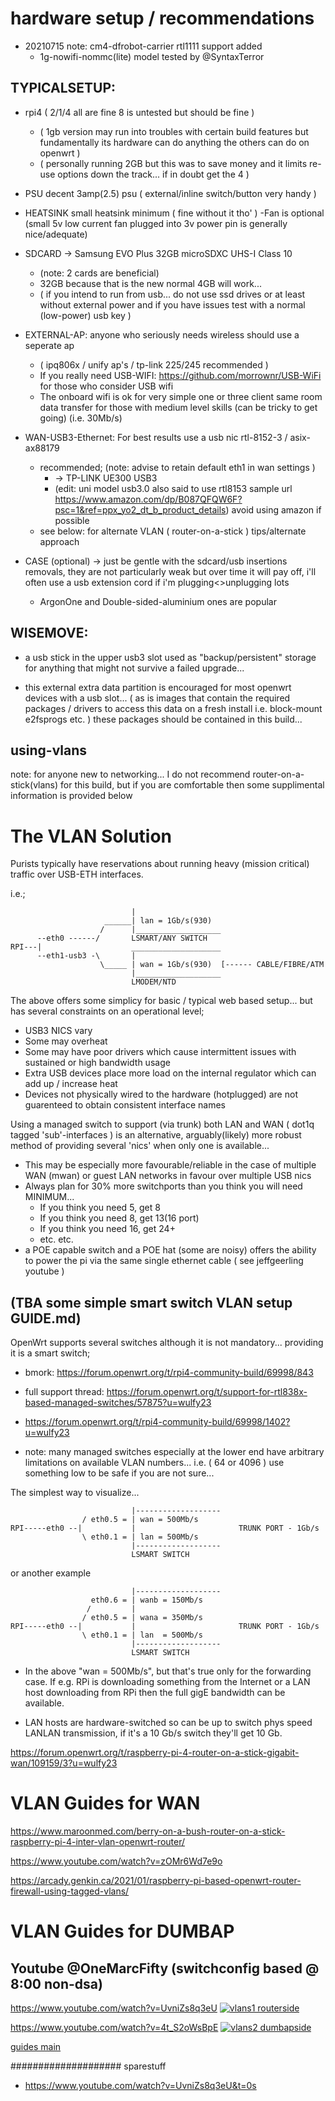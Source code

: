 

# hardware setup / recommendations

- 20210715 note: cm4-dfrobot-carrier rtl1111 support added
	- 1g-nowifi-nommc(lite) model tested by @SyntaxTerror

## TYPICALSETUP:
    
- rpi4 ( 2/1/4 all are fine 8 is untested but should be fine )
	- ( 1gb version may run into troubles with certain build features but fundamentally its hardware can do anything the others can do on openwrt )
	- ( personally running 2GB but this was to save money and it limits re-use options down the track... if in doubt get the 4 )

- PSU decent 3amp(2.5) psu ( external/inline switch/button very handy )

- HEATSINK small heatsink minimum ( fine without it tho' )
	-Fan is optional (small 5v low current fan plugged into 3v power pin is generally nice/adequate)

- SDCARD    -> Samsung EVO Plus 32GB microSDXC UHS-I Class 10
	- (note: 2 cards are beneficial)
	- 32GB because that is the new normal 4GB will work...
	- ( if you intend to run from usb... do not use ssd drives or at least without external power and if you have issues test with a normal (low-power) usb key )

- EXTERNAL-AP: anyone who seriously needs wireless should use a seperate ap
	- ( ipq806x / unify ap's / tp-link 225/245 recommended )
	- If you really need USB-WIFI: https://github.com/morrownr/USB-WiFi for those who consider USB wifi
	- The onboard wifi is ok for very simple one or three client same room data transfer for those with medium level skills (can be tricky to get going) (i.e. 30Mb/s)

- WAN-USB3-Ethernet: For best results use a usb nic rtl-8152-3 / asix-ax88179
	- recommended; (note: advise to retain default eth1 in wan settings )
		- -> TP-LINK UE300 USB3
        - (edit: uni model usb3.0 also said to use rtl8153 sample url https://www.amazon.com/dp/B087QFQW6F?psc=1&ref=ppx_yo2_dt_b_product_details) avoid using amazon if possible
	- see below: for alternate VLAN ( router-on-a-stick ) tips/alternate approach    






- CASE (optional) -> just be gentle with the sdcard/usb insertions removals, they are not particularly weak but over time it will pay off, i'll often use a usb extension cord if i'm plugging<>unplugging lots
	- ArgonOne and Double-sided-aluminium ones are popular



## WISEMOVE:

- a usb stick in the upper usb3 slot used as "backup/persistent" storage for anything that might not survive a failed upgrade...

- this external extra data partition is encouraged for most openwrt devices with a usb slot... ( as is images that contain the required packages / drivers to access this data on a fresh install i.e. block-mount e2fsprogs etc. ) these packages should be contained in this build...


## using-vlans
note: for anyone new to networking... I do not recommend router-on-a-stick(vlans) for this build, but if you are comfortable then some supplimental information is provided below

# The VLAN Solution


Purists typically have reservations about running heavy (mission critical) traffic over USB-ETH interfaces.


i.e.;
```
                           |
                     ______| lan = 1Gb/s(930)
                    /      |___________________
      --eth0 ------/       LSMART/ANY SWITCH
RPI---|                    ____________________
      --eth1-usb3 -\       |
                    \_____ | wan = 1Gb/s(930)  [------ CABLE/FIBRE/ATM
                           |___________________
                           LMODEM/NTD
```

The above offers some simplicy for basic / typical web based setup... but has several constraints on an operational level;
- USB3 NICS vary
- Some may overheat
- Some may have poor drivers which cause intermittent issues with sustained or high bandwidth usage
- Extra USB devices place more load on the internal regulator which can add up / increase heat
- Devices not physically wired to the hardware (hotplugged) are not guarenteed to obtain consistent interface names


Using a managed switch to support (via trunk) both LAN and WAN ( dot1q tagged 'sub'-interfaces ) is an alternative, arguably(likely) more robust method of providing several 'nics' when only one is available...

- This may be especially more favourable/reliable in the case of multiple WAN (mwan) or guest LAN networks in favour over multiple USB nics
- Always plan for 30% more switchports than you think you will need MINIMUM...
	- If you think you need 5, get 8
	- If you think you need 8, get 13(16 port)
	- If you think you need 16, get 24+
	- etc. etc.
- a POE capable switch and a POE hat (some are noisy) offers the ability to power the pi via the same single ethernet cable ( see jeffgeerling youtube )


## (TBA some simple smart switch VLAN setup GUIDE.md)

OpenWrt supports several switches although it is not mandatory... providing it is a smart switch;

- bmork: https://forum.openwrt.org/t/rpi4-community-build/69998/843
- full support thread: https://forum.openwrt.org/t/support-for-rtl838x-based-managed-switches/57875?u=wulfy23
- https://forum.openwrt.org/t/rpi4-community-build/69998/1402?u=wulfy23


- note: many managed switches especially at the lower end have arbitrary limitations on available VLAN numbers... i.e. ( 64 or 4096 ) use something low to be safe if you are not sure...



The simplest way to visualize... 

```
                           |-------------------
                / eth0.5 = | wan = 500Mb/s
RPI-----eth0 --|           |                       TRUNK PORT - 1Gb/s
                \ eth0.1 = | lan = 500Mb/s
                           |-------------------
                           LSMART SWITCH

```

or another example


```
                           |-------------------
                  eth0.6 = | wanb = 150Mb/s
                 /         |
                / eth0.5 = | wana = 350Mb/s
RPI-----eth0 --|           |                       TRUNK PORT - 1Gb/s
                \ eth0.1 = | lan  = 500Mb/s
                           |-------------------
                           LSMART SWITCH

```



- In the above "wan = 500Mb/s", but that's true only for the forwarding case. If e.g. RPi is downloading something from the Internet or a LAN host downloading from RPi then the full gigE bandwidth can be available.

- LAN hosts are hardware-switched so can be up to switch phys speed LAN<to>LAN transmission, if it's a 10 Gb/s switch they'll get 10 Gb.

https://forum.openwrt.org/t/raspberry-pi-4-router-on-a-stick-gigabit-wan/109159/3?u=wulfy23





# VLAN Guides for WAN

https://www.maroonmed.com/berry-on-a-bush-router-on-a-stick-raspberry-pi-4-inter-vlan-openwrt-router/

https://www.youtube.com/watch?v=zOMr6Wd7e9o

https://arcady.genkin.ca/2021/01/raspberry-pi-based-openwrt-router-firewall-using-tagged-vlans/


# VLAN Guides for DUMBAP

## Youtube @OneMarcFifty (switchconfig based @ 8:00 non-dsa)


https://www.youtube.com/watch?v=UvniZs8q3eU
[![vlans1 routerside](https://img.youtube.com/vi/UvniZs8q3eU/0.jpg)](https://www.youtube.com/watch?v=UvniZs8q3eU&t=0s)

https://www.youtube.com/watch?v=4t_S2oWsBpE
[![vlans2 dumbapside](https://img.youtube.com/vi/4t_S2oWsBpE/0.jpg)](https://www.youtube.com/watch?v=4t_S2oWsBpE)



[guides main](https://github.com/wulfy23/rpi4/blob/master/README.md#github-guides)







#################### sparestuff
- https://www.youtube.com/watch?v=UvniZs8q3eU&t=0s
